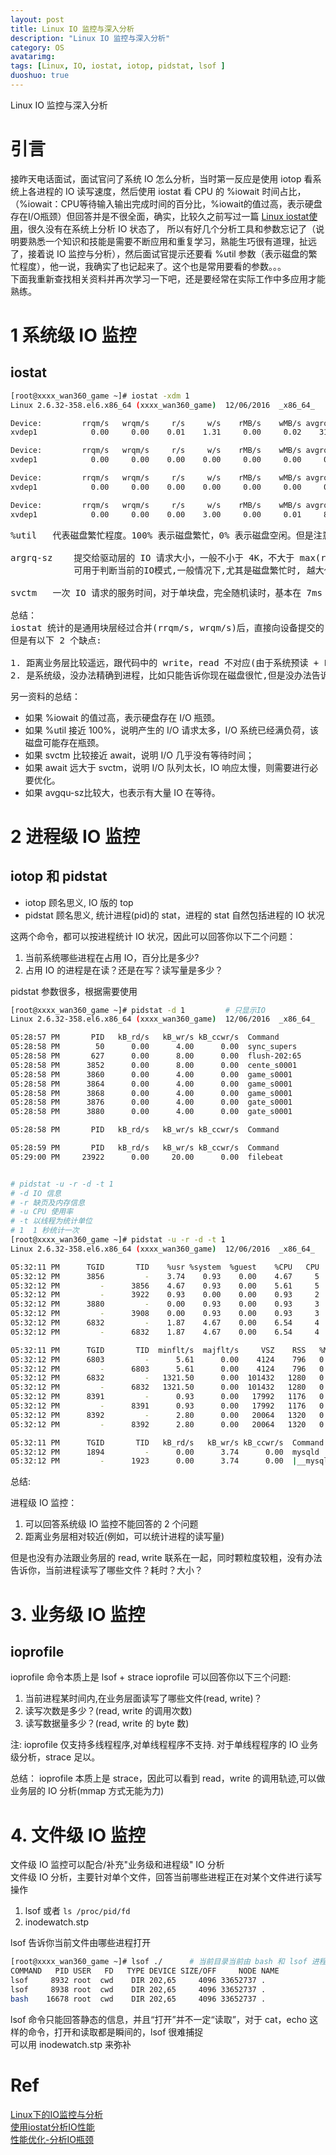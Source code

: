 ```yaml
---
layout: post
title: Linux IO 监控与深入分析
description: "Linux IO 监控与深入分析"
category: OS
avatarimg: 
tags: [Linux, IO, iostat, iotop, pidstat, lsof ]
duoshuo: true
---
```



Linux IO 监控与深入分析


# 引言
接昨天电话面试，面试官问了系统 IO 怎么分析，当时第一反应是使用 iotop 看系统上各进程的 IO 读写速度，然后使用 iostat 看 CPU 的 %iowait 时间占比，（%iowait：CPU等待输入输出完成时间的百分比，%iowait的值过高，表示硬盘存在I/O瓶颈）但回答并是不很全面，确实，比较久之前写过一篇 [Linux iostat使用](http://jaminzhang.github.io/linux/Linux-iostat/)，很久没有在系统上分析 IO 状态了，
所以有好几个分析工具和参数忘记了（说明要熟悉一个知识和技能是需要不断应用和重复学习，熟能生巧很有道理，扯远了，接着说 IO 监控与分析），然后面试官提示还要看 %util 参数（表示磁盘的繁忙程度），他一说，我确实了也记起来了。这个也是常用要看的参数。。。    
下面我重新查找相关资料并再次学习一下吧，还是要经常在实际工作中多应用才能熟练。


# 1 系统级 IO 监控

## iostat

```bash
[root@xxxx_wan360_game ~]# iostat -xdm 1
Linux 2.6.32-358.el6.x86_64 (xxxx_wan360_game) 	12/06/2016 	_x86_64_	(8 CPU)

Device:         rrqm/s   wrqm/s     r/s     w/s    rMB/s    wMB/s avgrq-sz avgqu-sz   await  svctm  %util
xvdep1            0.00     0.00    0.01    1.31     0.00     0.02    31.35     0.00    1.63   0.06   0.01

Device:         rrqm/s   wrqm/s     r/s     w/s    rMB/s    wMB/s avgrq-sz avgqu-sz   await  svctm  %util
xvdep1            0.00     0.00    0.00    0.00     0.00     0.00     0.00     0.00    0.00   0.00   0.00

Device:         rrqm/s   wrqm/s     r/s     w/s    rMB/s    wMB/s avgrq-sz avgqu-sz   await  svctm  %util
xvdep1            0.00     0.00    0.00    0.00     0.00     0.00     0.00     0.00    0.00   0.00   0.00

Device:         rrqm/s   wrqm/s     r/s     w/s    rMB/s    wMB/s avgrq-sz avgqu-sz   await  svctm  %util
xvdep1            0.00     0.00    0.00    3.00     0.00     0.01     8.00     0.00    0.00   0.00   0.00

```    

<pre>
%util	代表磁盘繁忙程度。100% 表示磁盘繁忙，0% 表示磁盘空闲。但是注意，磁盘繁忙不代表磁盘(带宽)利用率高  

argrq-sz	提交给驱动层的 IO 请求大小，一般不小于 4K，不大于 max(readahead_kb, max_sectors_kb)
			可用于判断当前的IO模式,一般情况下,尤其是磁盘繁忙时, 越大代表顺序,越小代表随机

svctm	一次 IO 请求的服务时间，对于单块盘，完全随机读时，基本在 7ms 左右，即寻道 + 旋转延迟时间

总结：
iostat 统计的是通用块层经过合并(rrqm/s, wrqm/s)后，直接向设备提交的 IO 数据，可以反映系统整体的 IO 状况，
但是有以下 2 个缺点:

1. 距离业务层比较遥远，跟代码中的 write，read 不对应(由于系统预读 + PageCache + IO 调度算法等因素，也很难对应)
2. 是系统级，没办法精确到进程，比如只能告诉你现在磁盘很忙,但是没办法告诉你是谁在忙,在忙什么
</pre>

另一资料的总结：

* 如果 %iowait 的值过高，表示硬盘存在 I/O 瓶颈。
* 如果 %util 接近 100%，说明产生的 I/O 请求太多，I/O 系统已经满负荷，该磁盘可能存在瓶颈。
* 如果 svctm 比较接近 await，说明 I/O 几乎没有等待时间；
* 如果 await 远大于 svctm，说明 I/O 队列太长，IO 响应太慢，则需要进行必要优化。
* 如果 avgqu-sz比较大，也表示有大量 IO 在等待。


# 2 进程级 IO 监控

## iotop 和 pidstat

* iotop	顾名思义, IO 版的 top
* pidstat	顾名思义, 统计进程(pid)的 stat，进程的 stat 自然包括进程的 IO 状况 

这两个命令，都可以按进程统计 IO 状况，因此可以回答你以下二个问题：

1. 当前系统哪些进程在占用 IO，百分比是多少?
2. 占用 IO 的进程是在读？还是在写？读写量是多少？

pidstat 参数很多，根据需要使用  

```bash
[root@xxxx_wan360_game ~]# pidstat -d 1			# 只显示IO
Linux 2.6.32-358.el6.x86_64 (xxxx_wan360_game) 	12/06/2016 	_x86_64_	(8 CPU)

05:28:57 PM       PID   kB_rd/s   kB_wr/s kB_ccwr/s  Command
05:28:58 PM        50      0.00      4.00      0.00  sync_supers
05:28:58 PM       627      0.00      8.00      0.00  flush-202:65
05:28:58 PM      3852      0.00      8.00      0.00  cente_s0001
05:28:58 PM      3860      0.00      4.00      0.00  game_s0001
05:28:58 PM      3864      0.00      4.00      0.00  game_s0001
05:28:58 PM      3868      0.00      4.00      0.00  game_s0001
05:28:58 PM      3876      0.00      4.00      0.00  gate_s0001
05:28:58 PM      3880      0.00      4.00      0.00  gate_s0001

05:28:58 PM       PID   kB_rd/s   kB_wr/s kB_ccwr/s  Command

05:28:59 PM       PID   kB_rd/s   kB_wr/s kB_ccwr/s  Command
05:29:00 PM     23922      0.00     20.00      0.00  filebeat


# pidstat -u -r -d -t 1        
# -d IO 信息
# -r 缺页及内存信息
# -u CPU 使用率
# -t 以线程为统计单位
# 1  1 秒统计一次
[root@xxxx_wan360_game ~]# pidstat -u -r -d -t 1
Linux 2.6.32-358.el6.x86_64 (xxxx_wan360_game) 	12/06/2016 	_x86_64_	(8 CPU)

05:32:11 PM      TGID       TID    %usr %system  %guest    %CPU   CPU  Command
05:32:12 PM      3856         -    3.74    0.93    0.00    4.67     5  game_s0001
05:32:12 PM         -      3856    4.67    0.93    0.00    5.61     5  |__game_s0001
05:32:12 PM         -      3922    0.93    0.00    0.00    0.93     2  |__game_s0001
05:32:12 PM      3880         -    0.00    0.93    0.00    0.93     3  gate_s0001
05:32:12 PM         -      3908    0.00    0.93    0.00    0.93     3  |__gate_s0001
05:32:12 PM      6832         -    1.87    4.67    0.00    6.54     4  pidstat
05:32:12 PM         -      6832    1.87    4.67    0.00    6.54     4  |__pidstat

05:32:11 PM      TGID       TID  minflt/s  majflt/s     VSZ    RSS   %MEM  Command
05:32:12 PM      6803         -      5.61      0.00    4124    796   0.00  iostat
05:32:12 PM         -      6803      5.61      0.00    4124    796   0.00  |__iostat
05:32:12 PM      6832         -   1321.50      0.00  101432   1280   0.01  pidstat
05:32:12 PM         -      6832   1321.50      0.00  101432   1280   0.01  |__pidstat
05:32:12 PM      8391         -      0.93      0.00   17992   1176   0.01  zabbix_agentd
05:32:12 PM         -      8391      0.93      0.00   17992   1176   0.01  |__zabbix_agentd
05:32:12 PM      8392         -      2.80      0.00   20064   1320   0.01  zabbix_agentd
05:32:12 PM         -      8392      2.80      0.00   20064   1320   0.01  |__zabbix_agentd

05:32:11 PM      TGID       TID   kB_rd/s   kB_wr/s kB_ccwr/s  Command
05:32:12 PM      1894         -      0.00      3.74      0.00  mysqld
05:32:12 PM         -      1923      0.00      3.74      0.00  |__mysqld
```    

总结:  

进程级 IO 监控：

1. 可以回答系统级 IO 监控不能回答的 2 个问题
2. 距离业务层相对较近(例如，可以统计进程的读写量)

但是也没有办法跟业务层的 read, write 联系在一起，同时颗粒度较粗，没有办法告诉你，当前进程读写了哪些文件？耗时？大小？

# 3. 业务级 IO 监控

## ioprofile

ioprofile 命令本质上是 lsof + strace
ioprofile 可以回答你以下三个问题:

1. 当前进程某时间内,在业务层面读写了哪些文件(read, write)？
2. 读写次数是多少？(read, write 的调用次数)
3. 读写数据量多少？(read, write 的 byte 数)

注: ioprofile 仅支持多线程程序,对单线程程序不支持. 对于单线程程序的 IO 业务级分析，strace 足以。

总结：
ioprofile 本质上是 strace，因此可以看到 read，write 的调用轨迹,可以做业务层的 IO 分析(mmap 方式无能为力)

# 4. 文件级 IO 监控

文件级 IO 监控可以配合/补充"业务级和进程级" IO 分析  
文件级 IO 分析，主要针对单个文件，回答当前哪些进程正在对某个文件进行读写操作

1. lsof 或者 `ls /proc/pid/fd`
2. inodewatch.stp

lsof 告诉你当前文件由哪些进程打开

```bash
[root@xxxx_wan360_game ~]# lsof ./		# 当前目录当前由 bash 和 lsof 进程打开
COMMAND   PID USER   FD   TYPE DEVICE SIZE/OFF     NODE NAME
lsof     8932 root  cwd    DIR 202,65     4096 33652737 .
lsof     8938 root  cwd    DIR 202,65     4096 33652737 .
bash    16678 root  cwd    DIR 202,65     4096 33652737 .

```

lsof 命令只能回答静态的信息，并且“打开”并不一定“读取”，对于 cat，echo 这样的命令，打开和读取都是瞬间的，lsof 很难捕捉  
可以用 inodewatch.stp 来弥补    


# Ref
[Linux下的IO监控与分析](http://www.cnblogs.com/quixotic/p/3258730.html)  
[使用iostat分析IO性能](http://www.cnblogs.com/bangerlee/articles/2547161.html)  
[性能优化-分析IO瓶颈](http://linuxtools-rst.readthedocs.io/zh_CN/latest/advance/03_optimization.html#io)  


